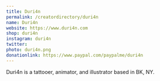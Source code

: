 ```yaml
---
title: Duri4n
permalink: /creatordirectory/duri4n
name: Duri4n
website: https://www.duri4n.com
shop: duri4n
instagram: duri4n
twitter:
photo: duri4n.png
donationlink: https://www.paypal.com/paypalme/duri4n
---
```

Duri4n is a tattooer, animator, and illustrator based in BK, NY. 